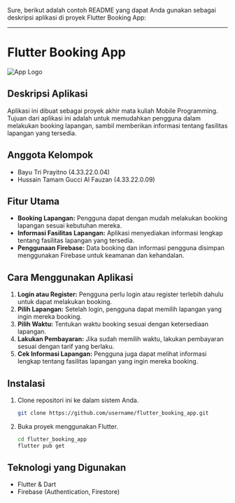 Sure, berikut adalah contoh README yang dapat Anda gunakan sebagai deskripsi aplikasi di proyek Flutter Booking App:

---

# Flutter Booking App

![App Logo](path/to/your/app_logo.png)

## Deskripsi Aplikasi

Aplikasi ini dibuat sebagai proyek akhir mata kuliah Mobile Programming. Tujuan dari aplikasi ini adalah untuk memudahkan pengguna dalam melakukan booking lapangan, sambil memberikan informasi tentang fasilitas lapangan yang tersedia.

## Anggota Kelompok

- Bayu Tri Prayitno (4.33.22.0.04)
- Hussain Tamam Gucci Al Fauzan (4.33.22.0.09)

## Fitur Utama

- **Booking Lapangan:** Pengguna dapat dengan mudah melakukan booking lapangan sesuai kebutuhan mereka.
- **Informasi Fasilitas Lapangan:** Aplikasi menyediakan informasi lengkap tentang fasilitas lapangan yang tersedia.
- **Penggunaan Firebase:** Data booking dan informasi pengguna disimpan menggunakan Firebase untuk keamanan dan kehandalan.

## Cara Menggunakan Aplikasi

1. **Login atau Register:** Pengguna perlu login atau register terlebih dahulu untuk dapat melakukan booking.
2. **Pilih Lapangan:** Setelah login, pengguna dapat memilih lapangan yang ingin mereka booking.
3. **Pilih Waktu:** Tentukan waktu booking sesuai dengan ketersediaan lapangan.
4. **Lakukan Pembayaran:** Jika sudah memilih waktu, lakukan pembayaran sesuai dengan tarif yang berlaku.
5. **Cek Informasi Lapangan:** Pengguna juga dapat melihat informasi lengkap tentang fasilitas lapangan yang ingin mereka booking.

## Instalasi

1. Clone repositori ini ke dalam sistem Anda.
   ```bash
   git clone https://github.com/username/flutter_booking_app.git
   ```
2. Buka proyek menggunakan Flutter.
   ```bash
   cd flutter_booking_app
   flutter pub get
   ```

## Teknologi yang Digunakan

- Flutter & Dart
- Firebase (Authentication, Firestore)

